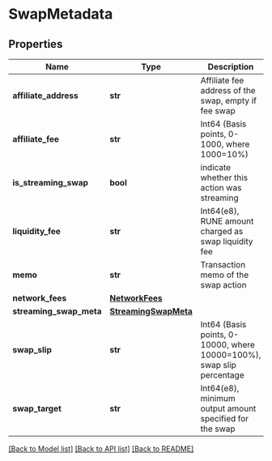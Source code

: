 # SwapMetadata

## Properties
Name | Type | Description | Notes
------------ | ------------- | ------------- | -------------
**affiliate_address** | **str** | Affiliate fee address of the swap, empty if fee swap | 
**affiliate_fee** | **str** | Int64 (Basis points, 0-1000, where 1000&#x3D;10%) | 
**is_streaming_swap** | **bool** | indicate whether this action was streaming | 
**liquidity_fee** | **str** | Int64(e8), RUNE amount charged as swap liquidity fee | 
**memo** | **str** | Transaction memo of the swap action | 
**network_fees** | [**NetworkFees**](NetworkFees.md) |  | 
**streaming_swap_meta** | [**StreamingSwapMeta**](StreamingSwapMeta.md) |  | [optional] 
**swap_slip** | **str** | Int64 (Basis points, 0-10000, where 10000&#x3D;100%), swap slip percentage | 
**swap_target** | **str** | Int64(e8), minimum output amount specified for the swap | 

[[Back to Model list]](../README.md#documentation-for-models) [[Back to API list]](../README.md#documentation-for-api-endpoints) [[Back to README]](../README.md)

